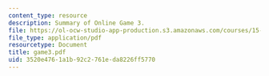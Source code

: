 ```yaml
---
content_type: resource
description: Summary of Online Game 3.
file: https://ol-ocw-studio-app-production.s3.amazonaws.com/courses/15-040-game-theory-for-managers-spring-2004/3520e4761a1b92c2761eda8226ff5770_game3.pdf
file_type: application/pdf
resourcetype: Document
title: game3.pdf
uid: 3520e476-1a1b-92c2-761e-da8226ff5770
---
```

